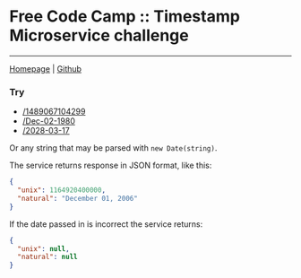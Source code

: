 # Free Code Camp :: Timestamp Microservice challenge
___

[Homepage](https://fcc-ts-ms-osenvosem.herokuapp.com) | [Github](https://github.com/osenvosem/fcc-timestamp-microservice)

### Try

- <a href="https://fcc-ts-ms-osenvosem.herokuapp.com/1489067104299" target="_blank">/1489067104299</a>
- <a href="https://fcc-ts-ms-osenvosem.herokuapp.com/Dec-02-1980" target="_blank">/Dec-02-1980</a>
- <a href="https://fcc-ts-ms-osenvosem.herokuapp.com/2028-03-17" target="_blank">/2028-03-17</a>


Or any string that may be parsed with `new Date(string)`.

The service returns response in JSON format, like this:

```json
{
  "unix": 1164920400000,
  "natural": "December 01, 2006"
}
```

If the date passed in is incorrect the service returns:

```json
{
  "unix": null,
  "natural": null
}
```
